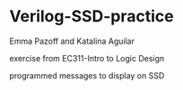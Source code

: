 # Verilog-SSD-practice

Emma Pazoff and Katalina Aguilar

exercise from EC311-Intro to Logic Design

programmed messages to display on SSD
